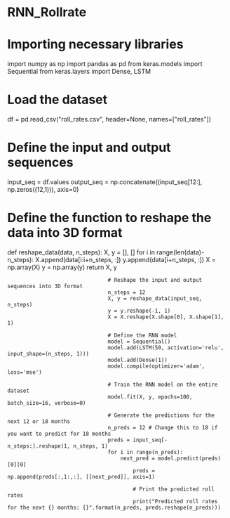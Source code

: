 # RNN_Rollrate
# Importing necessary libraries
import numpy as np
import pandas as pd
from keras.models import Sequential
from keras.layers import Dense, LSTM

# Load the dataset
df = pd.read_csv("roll_rates.csv", header=None, names=["roll_rates"])

# Define the input and output sequences
input_seq = df.values
output_seq = np.concatenate((input_seq[12:], np.zeros((12,1))), axis=0)

# Define the function to reshape the data into 3D format
def reshape_data(data, n_steps):
    X, y = [], []
        for i in range(len(data)-n_steps):
                X.append(data[i:i+n_steps, :])
                        y.append(data[i+n_steps, :])
                            X = np.array(X)
                                y = np.array(y)
                                    return X, y

                                    # Reshape the input and output sequences into 3D format
                                    n_steps = 12
                                    X, y = reshape_data(input_seq, n_steps)
                                    y = y.reshape(-1, 1)
                                    X = X.reshape(X.shape[0], X.shape[1], 1)

                                    # Define the RNN model
                                    model = Sequential()
                                    model.add(LSTM(50, activation='relu', input_shape=(n_steps, 1)))
                                    model.add(Dense(1))
                                    model.compile(optimizer='adam', loss='mse')

                                    # Train the RNN model on the entire dataset
                                    model.fit(X, y, epochs=100, batch_size=16, verbose=0)

                                    # Generate the predictions for the next 12 or 18 months
                                    n_preds = 12 # Change this to 18 if you want to predict for 18 months
                                    preds = input_seq[-n_steps:].reshape(1, n_steps, 1)
                                    for i in range(n_preds):
                                        next_pred = model.predict(preds)[0][0]
                                            preds = np.append(preds[:,1:,:], [[next_pred]], axis=1)

                                            # Print the predicted roll rates
                                            print("Predicted roll rates for the next {} months: {}".format(n_preds, preds.reshape(n_preds)))
                                            